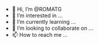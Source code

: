 - 👋 Hi, I’m @ROMATG
- 👀 I’m interested in ...
- 🌱 I’m currently learning ...
- 💞️ I’m looking to collaborate on ...
- 📫 How to reach me ...

<!---
ROMATG/ROMATG is a ✨ special ✨ repository because its `README.md` (this file) appears on your GitHub profile.
You can click the Preview link to take a look at your changes.
--->
